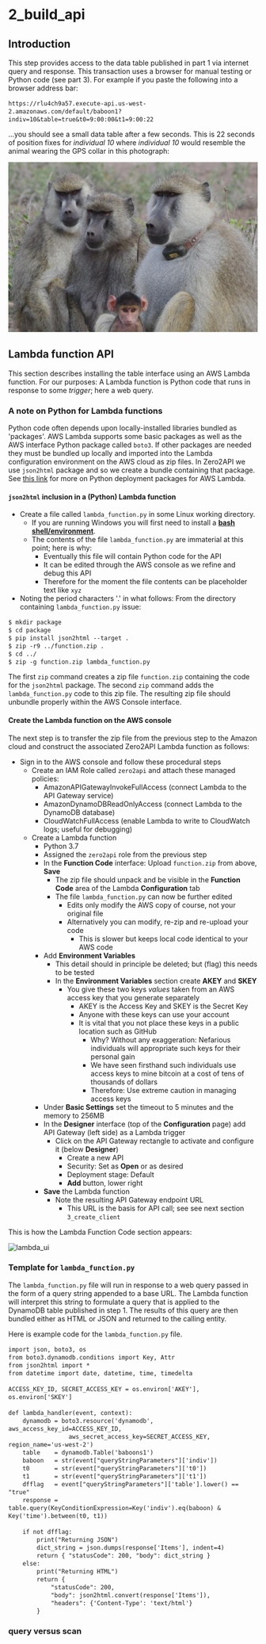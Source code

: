 # 2_build_api 


## Introduction

This step provides access to the data table published in part 1 via internet query and response. 
This transaction uses a browser for manual testing or Python code (see part 3). For example if you paste 
the following into a browser address bar:

```
https://rlu4ch9a57.execute-api.us-west-2.amazonaws.com/default/baboon1?indiv=10&table=true&t0=9:00:00&t1=9:00:22
```

...you should see a small data table after a few seconds. This is 22 seconds of position fixes for *individual 10*
where *individual 10* would resemble the animal wearing the GPS collar in this photograph:


<img src="https://github.com/robfatland/Zero2API/blob/master/2_build_api/baboons.png" alt="Amboseli baboons" width="550"/>



## Lambda function API


This section describes installing the table interface using an AWS Lambda function. 
For our purposes: A Lambda function is Python code that runs in response to some *trigger*;
here a web query.  


### A note on Python for Lambda functions


Python code often depends upon locally-installed libraries bundled as 'packages'. AWS Lambda supports some
basic packages as well as the AWS interface Python package called `boto3`. If other packages are needed they 
must be bundled up locally and imported into the Lambda configuration environment on the AWS cloud as zip files. 
In Zero2API we use `json2html` package and so we create a bundle containing that package. See 
[this link](https://docs.aws.amazon.com/lambda/latest/dg/lambda-python-how-to-create-deployment-package.html#python-package-dependencies)
for more on Python deployment packages for AWS Lambda.

#### `json2html` inclusion in a (Python) Lambda function


- Create a file called `lambda_function.py` in some Linux working directory. 
  - If you are running Windows you will first need to install a 
  [**bash shell/environment**](https://www.windowscentral.com/how-install-bash-shell-command-line-windows-10).
  - The contents of the file `lambda_function.py` are immaterial at this point; here is why:
    - Eventually this file will contain Python code for the API
    - It can be edited through the AWS console as we refine and debug this API
    - Therefore for the moment the file contents can be placeholder text like `xyz`
- Noting the period characters '.' in what follows: From the directory containing `lambda_function.py` issue:

```
$ mkdir package
$ cd package
$ pip install json2html --target .
$ zip -r9 ../function.zip .
$ cd ../
$ zip -g function.zip lambda_function.py
```

The first `zip` command creates a zip file `function.zip` containing the code for the `json2html` package. 
The second `zip` command adds the `lambda_function.py` code to this zip file. The resulting zip file should
unbundle properly within the AWS Console interface.


#### Create the Lambda function on the AWS console

The next step is to transfer the zip file from the previous step to the Amazon cloud and construct the associated Zero2API 
Lambda function as follows: 


- Sign in to the AWS console and follow these procedural steps
  - Create an IAM Role called `zero2api` and attach these managed policies:
    - AmazonAPIGatewayInvokeFullAccess (connect Lambda to the API Gateway service)
    - AmazonDynamoDBReadOnlyAccess     (connect Lambda to the DynamoDB database)
    - CloudWatchFullAccess             (enable Lambda to write to CloudWatch logs; useful for debugging)
  - Create a Lambda function
    - Python 3.7 
    - Assigned the `zero2api` role from the previous step
    - In the **Function Code** interface: Upload `function.zip` from above, **Save**
      - The zip file should unpack and be visible in the **Function Code** area of the Lambda **Configuration** tab
      - The file `lambda_function.py` can now be further edited
        - Edits only modify the AWS copy of course, not your original file
        - Alternatively you can modify, re-zip and re-upload your code
          - This is slower but keeps local code identical to your AWS code
    - Add **Environment Variables**
      - This detail should in principle be deleted; but (flag) this needs to be tested
      - In the **Environment Variables** section create **AKEY** and **SKEY**
        - You give these two keys *values* taken from an AWS access key that you generate separately
          - AKEY is the Access Key and SKEY is the Secret Key
          - Anyone with these keys can use your account
          - It is vital that you not place these keys in a public location such as GitHub
            - Why? Without any exaggeration: Nefarious individuals will appropriate such keys for their personal gain
            - We have seen firsthand such individuals use access keys to mine bitcoin at a cost of tens of thousands of dollars 
            - Therefore: Use extreme caution in managing access keys
    - Under **Basic Settings** set the timeout to 5 minutes and the memory to 256MB
    - In the **Designer** interface (top of the **Configuration** page) add API Gateway (left side) as a Lambda trigger
      - Click on the API Gateway rectangle to activate and configure it (below **Designer**)
        - Create a new API
        - Security: Set as **Open** or as desired  
        - Deployment stage: Default
        - **Add** button, lower right
    - **Save** the Lambda function
      - Note the resulting API Gateway endpoint URL
        - This URL is the basis for API call; see see next section `3_create_client`


This is how the Lambda Function Code section appears:


![lambda_ui](https://i.imgur.com/9KFK665.png)


### Template for `lambda_function.py`


The `lambda_function.py` file will run in response to a web query passed in the form of a query string appended to a 
base URL. The Lambda function will interpret this string to formulate a query that is applied to the DynamoDB table
published in step 1. The results of this query are then bundled either as HTML or JSON and returned to the calling 
entity.


Here is example code for the `lambda_function.py` file.


```
import json, boto3, os
from boto3.dynamodb.conditions import Key, Attr
from json2html import *
from datetime import date, datetime, time, timedelta

ACCESS_KEY_ID, SECRET_ACCESS_KEY = os.environ['AKEY'], os.environ['SKEY']

def lambda_handler(event, context):
    dynamodb = boto3.resource('dynamodb', aws_access_key_id=ACCESS_KEY_ID, 
                 aws_secret_access_key=SECRET_ACCESS_KEY, region_name='us-west-2')
    table    = dynamodb.Table('baboons1')
    baboon   = str(event["queryStringParameters"]['indiv'])
    t0       = str(event["queryStringParameters"]['t0'])
    t1       = str(event["queryStringParameters"]['t1'])
    dfflag   = event["queryStringParameters"]['table'].lower() == "true"
    response = table.query(KeyConditionExpression=Key('indiv').eq(baboon) & Key('time').between(t0, t1))

    if not dfflag:
        print("Returning JSON")
        dict_string = json.dumps(response['Items'], indent=4)
        return { "statusCode": 200, "body": dict_string }
    else:
        print("Returning HTML")
        return { 
            "statusCode": 200, 
            "body": json2html.convert(response['Items']),  
            "headers": {'Content-Type': 'text/html'}
        }
```


### query versus scan

